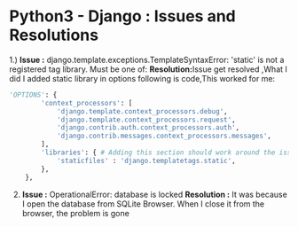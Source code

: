 # Python3 - Django : Issues and Resolutions

1.) <b>Issue :</b> django.template.exceptions.TemplateSyntaxError: 'static' is not a registered tag library. Must be one of:
<b>Resolution:</b>Issue get resolved ,What I did I added static library in options following is code,This worked for me:
        
```python
'OPTIONS': {
        'context_processors': [
            'django.template.context_processors.debug',
            'django.template.context_processors.request',
            'django.contrib.auth.context_processors.auth',
            'django.contrib.messages.context_processors.messages',
        ],
        'libraries': { # Adding this section should work around the issue.
            'staticfiles' : 'django.templatetags.static',
        },
    }, 

```
2) <b>Issue :</b> OperationalError: database is locked
<b>Resolution :</b> It was because I open the database from SQLite Browser. When I close it from the browser, the problem is gone
